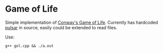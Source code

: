 # Game of Life

Simple implementation of [Conway's Game of
Life](https://en.wikipedia.org/wiki/Conway%27s_Game_of_Life). Currently has
hardcoded [pulsar](http://conwaylife.com/w/index.php?title=Pulsar) in source,
easily could be extended to read files.

Use:

```
g++ gol.cpp && ./a.out
```
